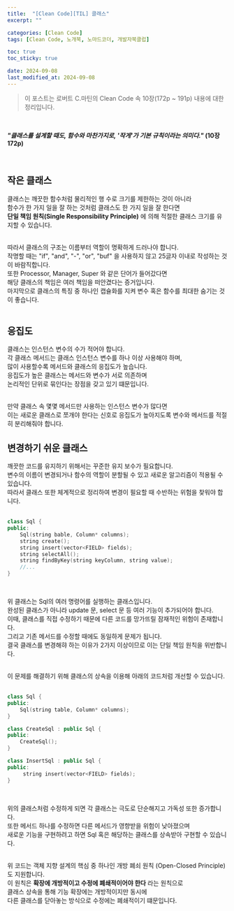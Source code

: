 ```yaml
---
title:  "[Clean Code][TIL] 클래스"
excerpt: ""

categories: [Clean Code]
tags: [Clean Code, 노개북, 노마드코더, 개발자북클럽]

toc: true
toc_sticky: true

date: 2024-09-08
last_modified_at: 2024-09-08
---
```


> 이 포스트는 로버트 C.마틴의 Clean Code 속 10장(172p ~ 191p) 내용에 대한 정리입니다.  

<br/>

**_"클래스를 설계할 때도, 함수와 마찬가지로, '작게'가 기본 규칙이라는 의미다."_ (10장 172p)**  

<br/>

## 작은 클래스  

클래스는 깨끗한 함수처럼 물리적인 행 수로 크기를 제한하는 것이 아니라  
함수가 한 가지 일을 잘 하는 것처럼 클래스도 한 가지 일을 잘 한다면  
**단일 책임 원칙(Single Responsibility Principle)** 에 의해 적절한 클래스 크기를 유지할 수 있습니다.  
<br/>

따라서 클래스의 구조는 이름부터 역할이 명확하게 드러나야 합니다.  
작명할 때는 "if", "and", "-", "or", "buf" 을 사용하지 않고 25글자 이내로 작성하는 것이 바람직합니다.  
또한 Processor, Manager, Super 와 같은 단어가 들어갔다면  
해당 클래스의 책임은 여러 책임을 떠안겼다는 증거입니다.  
마지막으로 클래스의 특징 중 하나인 캡슐화를 지켜 변수 혹은 함수를 최대한 숨기는 것이 좋습니다.  
<br/>

## 응집도

클래스는 인스턴스 변수의 수가 적어야 합니다.  
각 클래스 메서드는 클래스 인스턴스 변수를 하나 이상 사용해야 하며,  
많이 사용할수록 메서드와 클래스의 응집도가 높습니다.  
응집도가 높은 클래스는 메서드와 변수가 서로 의존하며  
논리적인 단위로 묶인다는 장점을 갖고 있기 떄문입니다.  
<br/>

만약 클래스 속 몇몇 메서드만 사용하는 인스턴스 변수가 많다면  
이는 새로운 클래스로 쪼개야 한다는 신호로 응집도가 높아지도록 변수와 메서드를 적절히 분리해줘야 합니다.  

## 변경하기 쉬운 클래스

깨끗한 코드를 유지하기 위해서는 꾸준한 유지 보수가 필요합니다.  
변수의 이름이 변경되거나 함수의 역할이 분할될 수 있고 새로운 알고리즘이 적용될 수 있습니다.  
따라서 클래스 또한 체계적으로 정리하여 변경이 필요할 때 수반하는 위험을 찾워야 합니다.  
<br/>

```c++
class Sql {
public:
    Sql(string bable, Column* columns);
    string create();
    string insert(vector<FIELD> fields);
    string selectAll();
    string findByKey(string keyColumn, string value);
    //...
}
```

<br/>

위 클래스는 Sql의 여러 명령어를 실행하는 클래스입니다.  
완성된 클래스가 아니라 update 문, select 문 등 여러 기능이 추가되어야 합니다.  
이때, 클래스를 직접 수정하기 때문에 다른 코드를 망가뜨릴 잠재적인 위험이 존재합니다.  
그리고 기존 메서드를 수정할 때에도 동일하게 문제가 됩니다.  
결국 클래스를 변경해햐 하는 이유가 2가지 이상이므로 이는 단일 책임 원칙을 위반합니다.  
<br/>

이 문제를 해결하기 위해 클래스의 상속을 이용해 아래의 코드처럼 개선할 수 있습니다.  
<br/>

```c++
class Sql {
public:
    Sql(string table, Column* columns);
}

class CreateSql : public Sql {
public:
    CreateSql();
}

class InsertSql : public Sql {
public:
     string insert(vector<FIELD> fields);
}
```

<br/>

위의 클래스처럼 수정하게 되면 각 클래스는 극도로 단순해지고 가독성 또한 증가합니다.  
또한 메서드 하나를 수정하면 다른 메서드가 영향받을 위험이 낮아졌으며  
새로운 기능을 구현하려고 하면 Sql 혹은 해당하는 클래스를 상속받아 구현할 수 있습니다.  
<br/>

위 코드는 객체 지향 설계의 핵심 중 하나인 개방 폐쇠 원칙 (Open-Closed Principle)도 지원합니다.  
이 원칙은 **확장에 개방적이고 수정에 폐쇄적이어야 한다** 라는 원칙으로  
클래스 상속을 통해 기능 확장에는 개방적이지만 동시에  
다른 클래스를 닫아놓는 방식으로 수정에는 폐쇄적이기 떄문입니다.  
<br/>

